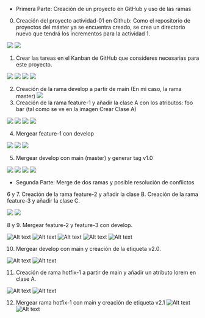 * Primera Parte: Creación de un proyecto en GitHub y uso de las ramas

0. Creación del proyecto actividad-01 en Github: Como el repositorio de proyectos del máster ya se encuentra creado, se crea un directorio nuevo que tendrá los incrementos para la actividad 1.

<img src="./assets/repopng.png"/>
<img src="./assets/activity_1.png"/>

1. Crear las tareas en el Kanban de GitHub que consideres necesarias para este proyecto.

<img src="./assets/kanban_set_up.png" />
<img src="./assets/kanban.png" />
<img src="./assets/moved_kanban.png" />
<img src="./assets/task.png" />

2. Creación de la rama develop a partir de main
   (En mi caso, la rama master)
   <img src="./assets/branches_develop.png" />
3. Creación de la rama feature-1 y añadir la clase A con los atributos: foo bar (tal como se ve en la imagen Crear Clase A)

<img src="./assets/feature-1_branch.png" />
<img src="./assets/add_class_a.png" />
<img src="./assets/commit_class_a.png" />
<img src="./assets/pushf1.png" />

4. Mergear feature-1 con develop
<img src="./assets/f1MR.png" />
<img src="./assets/f1MRD.png" />
<img src="./assets/f1MRM.png" />

5. Mergear develop con main (master) y generar tag v1.0
<img src="./assets/f1MRDD=>M.png" />
<img src="./assets/f1MRMD=>M.png" />
<img src="./assets/declare_first_tag.png" />
<img src="./assets/first_tag.png" />

* Segunda Parte: Merge de dos ramas y posible resolución de conflictos

6 y 7. Creación de la rama feature-2 y añadir la clase B. Creación de la rama feature-3 y añadir la clase C.

<img src="./assets/feature-2.png" />
<img src="./assets/feature-2-commit.png" />

8 y 9. Mergear feature-2 y feature-3 con develop.

![Alt text](assets/pre-double-mr.png)
![Alt text](assets/f2-merged.png)
![Alt text](assets/f3-confict.png)
![Alt text](assets/f3-conflict-slvd.png)
![Alt text](assets/f3-to-merge.png)

10. Mergear develop con main y creación de la etiqueta v2.0.

![Alt text](assets/dev-to-master.png)
![Alt text](assets/tag-v2.png)

11. Creación de rama hotfix-1 a partir de main y añadir un atributo lorem en clase A.

![Alt text](assets/switch-hotfix.png)
![Alt text](assets/lorem.png)

12. Mergear rama hotfix-1 con main y creación de etiqueta v2.1
![Alt text](image.png)
![Alt text](image-1.png)
